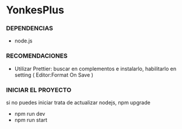 # YonkesPlus

### DEPENDENCIAS

- node.js


### RECOMENDACIONES

- Utilizar Prettier:
  buscar en complementos e instalarlo,
  habilitarlo en setting ( Editor:Format On Save )
  


### INICIAR EL PROYECTO

si no puedes iniciar trata de actualizar nodejs, npm upgrade
- npm run dev
- npm run start
